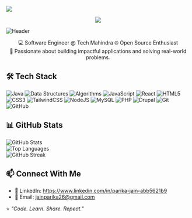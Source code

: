![](https://komarev.com/ghpvc/?username=parikajain09&color=green&style=flat-square)

<p align="center">
  <img src="https://capsule-render.vercel.app/api?type=waving&color=0:2E8B57,100:006400&height=120&section=header&text=Hi,%20I'm%20Parika%20Jain%20👩‍💻&fontSize=40&fontColor=ffffff&animation=fadeIn&fontAlignY=35" />
</p>

![Header](https://capsule-render.vercel.app/api?type=waving&color=0:4facfe,100:00f2fe&height=200&section=header&text=Hi,%20I'm%20Parika%20Jain%20💻🚀&fontSize=40&fontColor=ffffff&animation=fadeIn)


<p align="center";style="color:blue; font-family:Georgia, serif;">💻 Software Engineer @ Tech Mahindra 🌐 Open Source Enthusiast<br>
🌱 Passionate about building impactful applications and solving real-world problems.
</p>




## 🛠️ Tech Stack  

![Java](https://img.shields.io/badge/Java-ED8B00?style=for-the-badge&logo=openjdk&logoColor=white)
![Data Structures](https://img.shields.io/badge/Data%20Structures-02569B?style=for-the-badge&logo=databricks&logoColor=white)
![Algorithms](https://img.shields.io/badge/Algorithms-FF6F00?style=for-the-badge&logo=apacheairflow&logoColor=white)
![JavaScript](https://img.shields.io/badge/JavaScript-323330?style=for-the-badge&logo=javascript&logoColor=F7DF1E)
![React](https://img.shields.io/badge/React-20232A?style=for-the-badge&logo=react&logoColor=61DAFB)
![HTML5](https://img.shields.io/badge/HTML5-E34F26?style=for-the-badge&logo=html5&logoColor=white)
![CSS3](https://img.shields.io/badge/CSS3-1572B6?style=for-the-badge&logo=css3&logoColor=white)
![TailwindCSS](https://img.shields.io/badge/TailwindCSS-38B2AC?style=for-the-badge&logo=tailwind-css&logoColor=white)
![NodeJS](https://img.shields.io/badge/Node.js-43853D?style=for-the-badge&logo=node-dot-js&logoColor=white)
![MySQL](https://img.shields.io/badge/MySQL-4479A1?style=for-the-badge&logo=mysql&logoColor=white)
![PHP](https://img.shields.io/badge/PHP-777BB4?style=for-the-badge&logo=php&logoColor=white)
![Drupal](https://img.shields.io/badge/Drupal-0678BE?style=for-the-badge&logo=drupal&logoColor=white)
![Git](https://img.shields.io/badge/Git-F05032?style=for-the-badge&logo=git&logoColor=white)
![GitHub](https://img.shields.io/badge/GitHub-100000?style=for-the-badge&logo=github&logoColor=white)




## 📊 GitHub Stats  

![GitHub Stats](https://github-readme-stats.vercel.app/api?username=parikajain09&show_icons=true&theme=tokyonight)  
![Top Languages](https://github-readme-stats.vercel.app/api/top-langs/?username=parikajain09&layout=compact&theme=tokyonight)  
![GitHub Streak](https://streak-stats.demolab.com?user=parikajain09&theme=tokyonight&hide_border=true)  



## 📫 Connect With Me  

- 💼 LinkedIn: https://www.linkedin.com/in/parika-jain-abb5621b9 
- 📧 Email: jainparika26@gmail.com  



⭐️ *"Code. Learn. Share. Repeat."*

